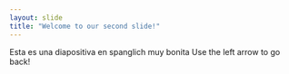 ```yaml
---
layout: slide
title: "Welcome to our second slide!"
---
```

Esta es una diapositiva en spanglich muy bonita
Use the left arrow to go back!
